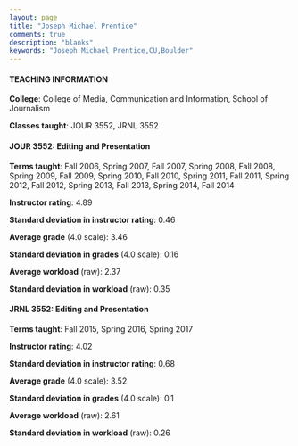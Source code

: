 ```yaml
---
layout: page
title: "Joseph Michael Prentice" 
comments: true
description: "blanks"
keywords: "Joseph Michael Prentice,CU,Boulder"
---
```

<head>
<script src="https://ajax.googleapis.com/ajax/libs/jquery/2.1.3/jquery.min.js"></script>
<script src="https://dl.dropboxusercontent.com/s/pc42nxpaw1ea4o9/highcharts.js?dl=0"></script>
<!-- <script src="../assets/js/highcharts.js"></script> -->
<style type="text/css">@font-face {
	font-family: "Bebas Neue";
	src: url(https://www.filehosting.org/file/details/544349/BebasNeue Regular.otf) format("opentype");
	}
	h1.Bebas { 
		font-family: "Bebas Neue", Verdana, Tahoma;
	}
</style>
</head>
	   
#### TEACHING INFORMATION

**College**: College of Media, Communication and Information, School of Journalism

**Classes taught**: JOUR 3552, JRNL 3552

#### JOUR 3552: Editing and Presentation

**Terms taught**: Fall 2006, Spring 2007, Fall 2007, Spring 2008, Fall 2008, Spring 2009, Fall 2009, Spring 2010, Fall 2010, Spring 2011, Fall 2011, Spring 2012, Fall 2012, Spring 2013, Fall 2013, Spring 2014, Fall 2014

**Instructor rating**: 4.89

**Standard deviation in instructor rating**: 0.46

**Average grade** (4.0 scale): 3.46

**Standard deviation in grades** (4.0 scale): 0.16

**Average workload** (raw): 2.37

**Standard deviation in workload** (raw): 0.35

#### JRNL 3552: Editing and Presentation

**Terms taught**: Fall 2015, Spring 2016, Spring 2017

**Instructor rating**: 4.02

**Standard deviation in instructor rating**: 0.68

**Average grade** (4.0 scale): 3.52

**Standard deviation in grades** (4.0 scale): 0.1

**Average workload** (raw): 2.61

**Standard deviation in workload** (raw): 0.26

